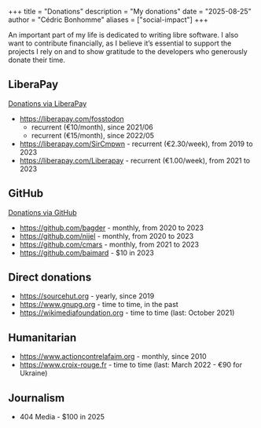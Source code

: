 +++
title = "Donations"
description = "My donations"
date = "2025-08-25"
author = "Cédric Bonhomme"
aliases = ["social-impact"]
+++

An important part of my life is dedicated to writing libre software.
I also want to contribute financially, as I believe it’s essential to support
the projects I rely on and to show gratitude to the developers who generously donate their time.


## LiberaPay

[Donations via LiberaPay](https://liberapay.com/cedricbonhomme)

- https://liberapay.com/fosstodon
  - recurrent (€10/month), since 2021/06
  - recurrent (€15/month), since 2022/05
- https://liberapay.com/SirCmpwn - recurrent (€2.30/week), from 2019 to 2023
- https://liberapay.com/Liberapay - recurrent (€1.00/week), from 2021 to 2023


## GitHub

[Donations via GitHub](https://github.com/cedricbonhomme?tab=sponsoring)

- https://github.com/bagder - monthly, from 2020 to 2023
- https://github.com/nijel - monthly, from 2020 to 2023
- https://github.com/cmars - monthly, from 2021 to 2023
- https://github.com/baimard - $10 in 2023


## Direct donations

- https://sourcehut.org - yearly, since 2019
- https://www.gnupg.org - time to time, in the past
- https://wikimediafoundation.org - time to time (last: October 2021)


## Humanitarian

- https://www.actioncontrelafaim.org - monthly, since 2010
- https://www.croix-rouge.fr - time to time (last: March 2022 - €90 for Ukraine)


## Journalism

- 404 Media - $100 in 2025

